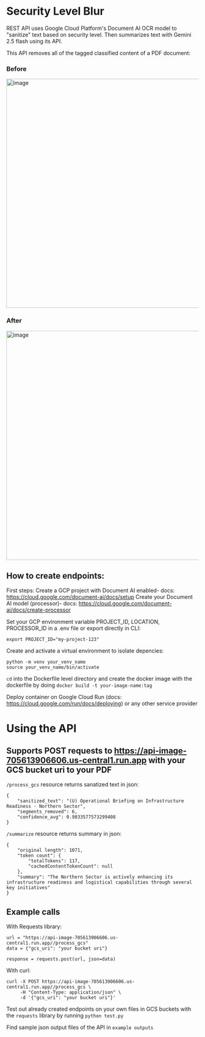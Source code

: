 # Security Level Blur

REST API uses Google Cloud Platform's Document AI OCR model to "sanitize" text based on security level. Then summarizes text with Gemini 2.5 flash using its API.


This API removes all of the tagged classified content of a PDF document:
### Before
<img height="600" alt="image" src="https://github.com/user-attachments/assets/05230181-4aa9-41aa-a790-e5b74f8d3243" />

### After
<img height="600" alt="image" src="https://github.com/user-attachments/assets/a3a41645-906a-488e-a5b2-f1087ddfb786" />


## How to create endpoints:

First steps:
Create a GCP project with Document AI enabled- docs: https://cloud.google.com/document-ai/docs/setup
Create your Document AI model (processor)- docs: https://cloud.google.com/document-ai/docs/create-processor
   
Set your GCP environment variable PROJECT_ID, LOCATION, PROCESSOR_ID in a .env file or export directly in CLI:
```
export PROJECT_ID="my-project-123"
```

Create and activate a virtual environment to isolate depencies:
```
python -m venv your_venv_name
source your_venv_name/bin/activate
```

`cd` into the Dockerfile level directory and create the docker image with the dockerfile by doing `docker build -t your-image-name:tag`

Deploy container on Google Cloud Run (docs: https://cloud.google.com/run/docs/deploying) or any other service provider

# Using the API

## Supports POST requests to https://api-image-705613906606.us-central1.run.app with your GCS bucket uri to your PDF

`/process_gcs` resource returns sanatized text in json:
```
{
    "sanitized_text": "(U) Operational Briefing on Infrastructure Readiness - Northern Sector",
    "segments_removed": 6,
    "confidence_avg": 0.9833577573299408
}
```

`/summarize` resource returns summary in json:
```
{
    "original length": 1071,
    "token count": {
        "totalTokens": 117,
        "cachedContentTokenCount": null
    },
    "summary": "The Northern Sector is actively enhancing its infrastructure readiness and logistical capabilities through several key initiatives"
}
```
## Example calls
With Requests library:
```
url = "https://api-image-705613906606.us-central1.run.app//process_gcs"
data = {"gcs_uri": "your bucket uri"}

response = requests.post(url, json=data)
```

With curl:
```
curl -X POST https://api-image-705613906606.us-central1.run.app//process_gcs \
     -H "Content-Type: application/json" \
     -d '{"gcs_uri": "your bucket uri"}'
```

Test out already created endpoints on your own files in GCS buckets with the `requests` library by running `python test.py`


Find sample json output files of the API in `example outputs`


